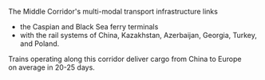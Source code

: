 
The Middle Corridor's multi-modal transport infrastructure links 

+ the Caspian and Black Sea ferry terminals 
+ with the rail systems of China, Kazakhstan, Azerbaijan, Georgia, Turkey, and Poland. 

Trains operating along this corridor deliver cargo from China to Europe on average in 20-25 days.